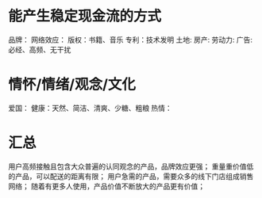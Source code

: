 # 能产生稳定现金流的方式
品牌：
网络效应：
版权：书籍、音乐
专利：技术发明
土地: 
房产:
劳动力:
广告: 必经、高频、无干扰

# 情怀/情绪/观念/文化
爱国：
健康：天然、简洁、清爽、少糖、粗粮
热情：

# 汇总
用户高频接触且包含大众普遍的认同观念的产品，品牌效应更强；
重量重价值低的产品，可以配送的距离有限；
用户急需的产品，需要众多的线下门店组成销售网络；
随着有更多人使用，产品价值不断放大的产品更有价值；

